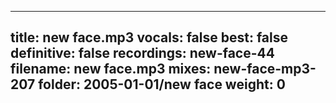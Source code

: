 
---
title: new face.mp3
vocals: false
best: false
definitive: false
recordings: new-face-44
filename: new face.mp3
mixes: new-face-mp3-207
folder: 2005-01-01/new face
weight: 0
---
